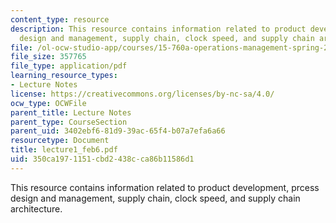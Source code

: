 ```yaml
---
content_type: resource
description: This resource contains information related to product development, prcess
  design and management, supply chain, clock speed, and supply chain architecture.
file: /ol-ocw-studio-app/courses/15-760a-operations-management-spring-2002/350ca1971151cbd2438cca86b11586d1_lecture1_feb6.pdf
file_size: 357765
file_type: application/pdf
learning_resource_types:
- Lecture Notes
license: https://creativecommons.org/licenses/by-nc-sa/4.0/
ocw_type: OCWFile
parent_title: Lecture Notes
parent_type: CourseSection
parent_uid: 3402ebf6-81d9-39ac-65f4-b07a7efa6a66
resourcetype: Document
title: lecture1_feb6.pdf
uid: 350ca197-1151-cbd2-438c-ca86b11586d1
---
```

This resource contains information related to product development, prcess design and management, supply chain, clock speed, and supply chain architecture.